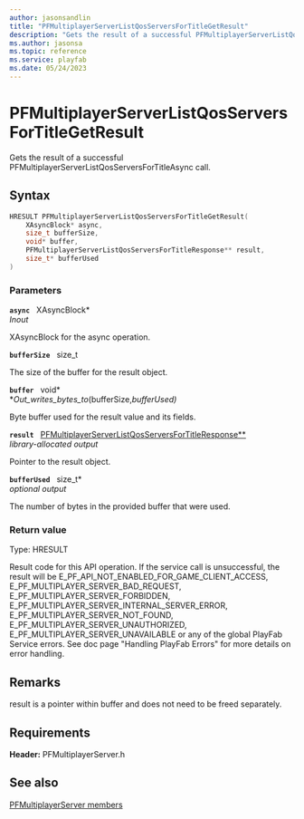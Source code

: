 ```yaml
---
author: jasonsandlin
title: "PFMultiplayerServerListQosServersForTitleGetResult"
description: "Gets the result of a successful PFMultiplayerServerListQosServersForTitleAsync call."
ms.author: jasonsa
ms.topic: reference
ms.service: playfab
ms.date: 05/24/2023
---
```


# PFMultiplayerServerListQosServersForTitleGetResult  

Gets the result of a successful PFMultiplayerServerListQosServersForTitleAsync call.  

## Syntax  
  
```cpp
HRESULT PFMultiplayerServerListQosServersForTitleGetResult(  
    XAsyncBlock* async,  
    size_t bufferSize,  
    void* buffer,  
    PFMultiplayerServerListQosServersForTitleResponse** result,  
    size_t* bufferUsed  
)  
```  
  
### Parameters  
  
**`async`** &nbsp; XAsyncBlock*  
*_Inout_*  
  
XAsyncBlock for the async operation.  
  
**`bufferSize`** &nbsp; size_t  
  
The size of the buffer for the result object.  
  
**`buffer`** &nbsp; void*  
*_Out_writes_bytes_to_(bufferSize,*bufferUsed)*  
  
Byte buffer used for the result value and its fields.  
  
**`result`** &nbsp; [PFMultiplayerServerListQosServersForTitleResponse**](../../pfmultiplayerservertypes/structs/pfmultiplayerserverlistqosserversfortitleresponse.md)  
*library-allocated output*  
  
Pointer to the result object.  
  
**`bufferUsed`** &nbsp; size_t*  
*optional output*  
  
The number of bytes in the provided buffer that were used.  
  
  
### Return value
Type: HRESULT
  
Result code for this API operation. If the service call is unsuccessful, the result will be E_PF_API_NOT_ENABLED_FOR_GAME_CLIENT_ACCESS, E_PF_MULTIPLAYER_SERVER_BAD_REQUEST, E_PF_MULTIPLAYER_SERVER_FORBIDDEN, E_PF_MULTIPLAYER_SERVER_INTERNAL_SERVER_ERROR, E_PF_MULTIPLAYER_SERVER_NOT_FOUND, E_PF_MULTIPLAYER_SERVER_UNAUTHORIZED, E_PF_MULTIPLAYER_SERVER_UNAVAILABLE or any of the global PlayFab Service errors. See doc page "Handling PlayFab Errors" for more details on error handling.
  
## Remarks  
  
result is a pointer within buffer and does not need to be freed separately.
  
## Requirements  
  
**Header:** PFMultiplayerServer.h
  
## See also  
[PFMultiplayerServer members](../pfmultiplayerserver_members.md)  

  
  
